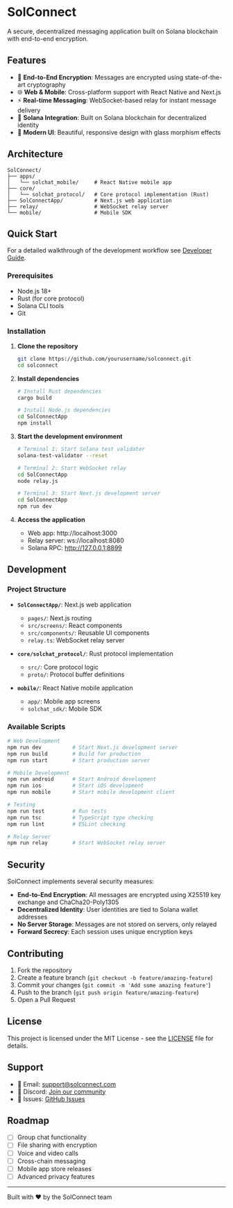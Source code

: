 # SolConnect

A secure, decentralized messaging application built on Solana blockchain with end-to-end encryption.

## Features

- 🔐 **End-to-End Encryption**: Messages are encrypted using state-of-the-art cryptography
- 🌐 **Web & Mobile**: Cross-platform support with React Native and Next.js
- ⚡ **Real-time Messaging**: WebSocket-based relay for instant message delivery
- 🎯 **Solana Integration**: Built on Solana blockchain for decentralized identity
- 🎨 **Modern UI**: Beautiful, responsive design with glass morphism effects

## Architecture

```
SolConnect/
├── apps/
│   └── solchat_mobile/     # React Native mobile app
├── core/
│   └── solchat_protocol/   # Core protocol implementation (Rust)
├── SolConnectApp/          # Next.js web application
├── relay/                  # WebSocket relay server
└── mobile/                 # Mobile SDK
```

## Quick Start

For a detailed walkthrough of the development workflow see
[Developer Guide](docs/DEVELOPER_GUIDE.md).

### Prerequisites

- Node.js 18+ 
- Rust (for core protocol)
- Solana CLI tools
- Git

### Installation

1. **Clone the repository**
   ```bash
   git clone https://github.com/yourusername/solconnect.git
   cd solconnect
   ```

2. **Install dependencies**
   ```bash
   # Install Rust dependencies
   cargo build
   
   # Install Node.js dependencies
   cd SolConnectApp
   npm install
   ```

3. **Start the development environment**
   ```bash
   # Terminal 1: Start Solana test validator
   solana-test-validator --reset
   
   # Terminal 2: Start WebSocket relay
   cd SolConnectApp
   node relay.js
   
   # Terminal 3: Start Next.js development server
   cd SolConnectApp
   npm run dev
   ```

4. **Access the application**
   - Web app: http://localhost:3000
   - Relay server: ws://localhost:8080
   - Solana RPC: http://127.0.0.1:8899

## Development

### Project Structure

- **`SolConnectApp/`**: Next.js web application
  - `pages/`: Next.js routing
  - `src/screens/`: React components
  - `src/components/`: Reusable UI components
  - `relay.ts`: WebSocket relay server

- **`core/solchat_protocol/`**: Rust protocol implementation
  - `src/`: Core protocol logic
  - `proto/`: Protocol buffer definitions

- **`mobile/`**: React Native mobile application
  - `app/`: Mobile app screens
  - `solchat_sdk/`: Mobile SDK

### Available Scripts

```bash
# Web Development
npm run dev          # Start Next.js development server
npm run build        # Build for production
npm run start        # Start production server

# Mobile Development
npm run android      # Start Android development
npm run ios          # Start iOS development
npm run mobile       # Start mobile development client

# Testing
npm run test         # Run tests
npm run tsc          # TypeScript type checking
npm run lint         # ESLint checking

# Relay Server
npm run relay        # Start WebSocket relay server
```

## Security

SolConnect implements several security measures:

- **End-to-End Encryption**: All messages are encrypted using X25519 key exchange and ChaCha20-Poly1305
- **Decentralized Identity**: User identities are tied to Solana wallet addresses
- **No Server Storage**: Messages are not stored on servers, only relayed
- **Forward Secrecy**: Each session uses unique encryption keys

## Contributing

1. Fork the repository
2. Create a feature branch (`git checkout -b feature/amazing-feature`)
3. Commit your changes (`git commit -m 'Add some amazing feature'`)
4. Push to the branch (`git push origin feature/amazing-feature`)
5. Open a Pull Request

## License

This project is licensed under the MIT License - see the [LICENSE](LICENSE) file for details.

## Support

- 📧 Email: support@solconnect.com
- 💬 Discord: [Join our community](https://discord.gg/solconnect)
- 🐛 Issues: [GitHub Issues](https://github.com/yourusername/solconnect/issues)

## Roadmap

- [ ] Group chat functionality
- [ ] File sharing with encryption
- [ ] Voice and video calls
- [ ] Cross-chain messaging
- [ ] Mobile app store releases
- [ ] Advanced privacy features

---

Built with ❤️ by the SolConnect team 